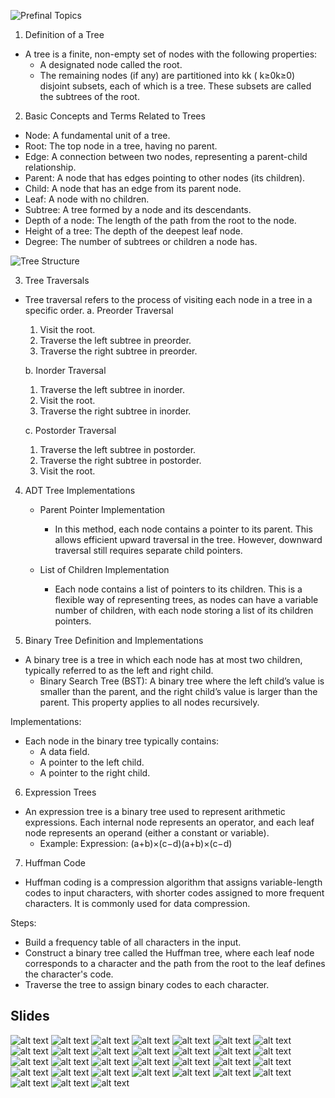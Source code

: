 ![Prefinal Topics](images/Prefi.png)

1. Definition of a Tree

- A tree is a finite, non-empty set of nodes with the following properties:
  - A designated node called the root.
  - The remaining nodes (if any) are partitioned into kk ( k≥0k≥0) disjoint subsets, each of which is a tree. These subsets are called the subtrees of the root.

2. Basic Concepts and Terms Related to Trees

- Node: A fundamental unit of a tree.
- Root: The top node in a tree, having no parent.
- Edge: A connection between two nodes, representing a parent-child relationship.
- Parent: A node that has edges pointing to other nodes (its children).
- Child: A node that has an edge from its parent node.
- Leaf: A node with no children.
- Subtree: A tree formed by a node and its descendants.
- Depth of a node: The length of the path from the root to the node.
- Height of a tree: The depth of the deepest leaf node.
- Degree: The number of subtrees or children a node has.

![Tree Structure](images/Tree.png)

3. Tree Traversals

- Tree traversal refers to the process of visiting each node in a tree in a specific order.
  a. Preorder Traversal

  1.  Visit the root.
  2.  Traverse the left subtree in preorder.
  3.  Traverse the right subtree in preorder.

  b. Inorder Traversal

  1.  Traverse the left subtree in inorder.
  2.  Visit the root.
  3.  Traverse the right subtree in inorder.

  c. Postorder Traversal

  1.  Traverse the left subtree in postorder.
  2.  Traverse the right subtree in postorder.
  3.  Visit the root.

4. ADT Tree Implementations

   - Parent Pointer Implementation

     - In this method, each node contains a pointer to its parent. This allows efficient upward traversal in the tree. However, downward traversal still requires separate child pointers.

   - List of Children Implementation
     - Each node contains a list of pointers to its children. This is a flexible way of representing trees, as nodes can have a variable number of children, with each node storing a list of its children pointers.

5. Binary Tree Definition and Implementations

- A binary tree is a tree in which each node has at most two children, typically referred to as the left and right child.
  - Binary Search Tree (BST): A binary tree where the left child’s value is smaller than the parent, and the right child’s value is larger than the parent. This property applies to all nodes recursively.

Implementations:

- Each node in the binary tree typically contains:
  - A data field.
  - A pointer to the left child.
  - A pointer to the right child.

6. Expression Trees

- An expression tree is a binary tree used to represent arithmetic expressions. Each internal node represents an operator, and each leaf node represents an operand (either a constant or variable).
  - Example:
    Expression: (a+b)×(c−d)(a+b)×(c−d)

7. Huffman Code

- Huffman coding is a compression algorithm that assigns variable-length codes to input characters, with shorter codes assigned to more frequent characters. It is commonly used for data compression.

Steps:

- Build a frequency table of all characters in the input.
- Construct a binary tree called the Huffman tree, where each leaf node corresponds to a character and the path from the root to the leaf defines the character's code.
- Traverse the tree to assign binary codes to each character.


## Slides
![alt text](./images/image.png)
![alt text](./images/image-1.png)
![alt text](./images/image-2.png)
![alt text](./images/image-3.png)
![alt text](./images/image-4.png)
![alt text](./images/image-5.png)
![alt text](./images/image-6.png)
![alt text](./images/image-7.png)
![alt text](./images/image-8.png)
![alt text](./images/image-9.png)
![alt text](./images/image-10.png)
![alt text](./images/image-11.png)
![alt text](./images/image-12.png)
![alt text](./images/image-13.png)
![alt text](./images/image-14.png)
![alt text](./images/image-15.png)
![alt text](./images/image-16.png)
![alt text](./images/image-17.png)
![alt text](./images/image-18.png)
![alt text](./images/image-19.png)
![alt text](./images/image-20.png)
![alt text](./images/image-21.png)
![alt text](./images/image-22.png)
![alt text](./images/image-23.png)
![alt text](./images/image-24.png)
![alt text](./images/image-25.png)
![alt text](./images/image-26.png)
![alt text](./images/image-27.png)
![alt text](./images/image-28.png)
![alt text](./images/image-29.png)
![alt text](./images/image-30.png)